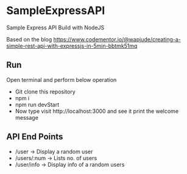 # SampleExpressAPI
Sample Express API Build with NodeJS

Based on the blog 
https://www.codementor.io/@wapjude/creating-a-simple-rest-api-with-expressjs-in-5min-bbtmk51mq

## Run

Open terminal and perform below operation

* Git clone this repository
* npm i
* npm run devStart
* Now type visit http://localhost:3000 and see it print the welcome message

## API End Points

- /user  -> Display a random user
- /users/:num -> Lists no. of users 
- /user/info -> Display info of a random users 